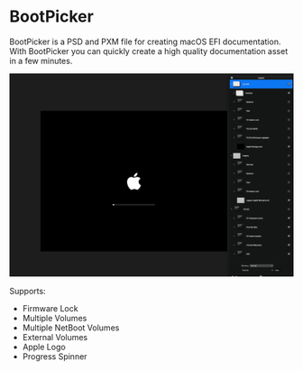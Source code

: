 # BootPicker
BootPicker is a PSD and PXM file for creating macOS EFI documentation. With BootPicker you can quickly create a high quality documentation asset in a few minutes.

![BootPicker Example](/screenshot.png)

Supports:
- Firmware Lock
- Multiple Volumes
- Multiple NetBoot Volumes
- External Volumes
- Apple Logo
- Progress Spinner
